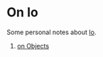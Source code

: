 # On Io

Some personal notes about [Io][1].

1. [on Objects](objects.io.md)

[1]: http://iolanguage.org/
